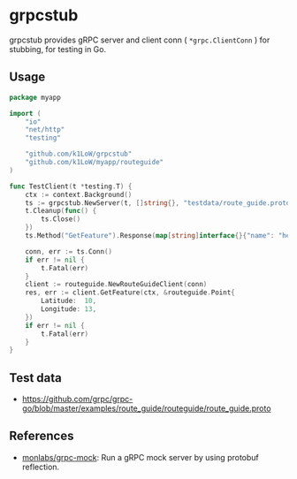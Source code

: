 # grpcstub

grpcstub provides gRPC server and client conn ( `*grpc.ClientConn` ) for stubbing, for testing in Go.

## Usage

``` go
package myapp

import (
	"io"
	"net/http"
	"testing"

	"github.com/k1LoW/grpcstub"
	"github.com/k1LoW/myapp/routeguide"
)

func TestClient(t *testing.T) {
	ctx := context.Background()
	ts := grpcstub.NewServer(t, []string{}, "testdata/route_guide.proto")
	t.Cleanup(func() {
		ts.Close()
	})
	ts.Method("GetFeature").Response(map[string]interface{}{"name": "hello", "location": map[string]interface{}{"latitude": 10, "longitude": 13}})

	conn, err := ts.Conn()
	if err != nil {
		t.Fatal(err)
	}
	client := routeguide.NewRouteGuideClient(conn)
	res, err := client.GetFeature(ctx, &routeguide.Point{
		Latitude:  10,
		Longitude: 13,
	})
	if err != nil {
		t.Fatal(err)
	}
}
```

## Test data

- https://github.com/grpc/grpc-go/blob/master/examples/route_guide/routeguide/route_guide.proto

## References

- [monlabs/grpc-mock](https://github.com/monlabs/grpc-mock): Run a gRPC mock server by using protobuf reflection.
